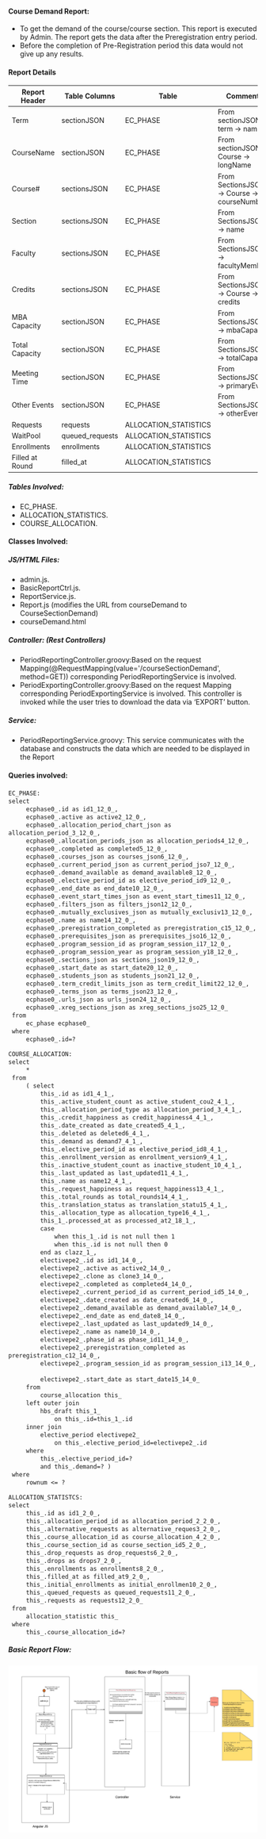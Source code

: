 #### Course Demand Report:
-	To get the demand of the course/course section. This report is executed by Admin. The report gets the data after the Preregistration entry period.
-	Before the completion of Pre-Registration period this data would not give up any results.

#### Report Details

|Report Header|Table Columns| Table |Comments|
|--------------------- |--------------------- |-----------------|-------|
|Term|sectionJSON|EC_PHASE|From sectionJSON -> term -> name
|CourseName|sectionJSON|EC_PHASE|From sectionJSON -> Course -> longName
|Course#|sectionsJSON|EC_PHASE| From SectionsJSON -> Course -> courseNumber
|Section|sectionsJSON|EC_PHASE|From SectionsJSON -> name
|Faculty|sectionsJSON|EC_PHASE|From SectionsJSON -> facultyMembers
|Credits|sectionsJSON|EC_PHASE|From SectionsJSON -> Course -> credits
|MBA Capacity|sectionJSON|EC_PHASE|From SectionsJSON -> mbaCapacity
|Total Capacity|sectionJSON|EC_PHASE|From SectionsJSON -> totalCapacity
|Meeting Time|sectionJSON|EC_PHASE|From SectionsJSON -> primaryEvent
|Other Events|sectionJSON|EC_PHASE|From SectionsJSON -> otherEvents
|Requests|requests|ALLOCATION_STATISTICS
|WaitPool|queued_requests|ALLOCATION_STATISTICS
|Enrollments|enrollments|ALLOCATION_STATISTICS
|Filled at Round|filled_at|ALLOCATION_STATISTICS

#####  Tables Involved:
-	EC_PHASE.
-	ALLOCATION_STATISTICS.
-	COURSE_ALLOCATION.

#### Classes Involved:
##### JS/HTML Files:
-	admin.js.
-	BasicReportCtrl.js.
-	ReportService.js.
-	Report.js (modifies the URL from courseDemand to CourseSectionDemand)
-	courseDemand.html

#####  Controller: (Rest Controllers)
-	PeriodReportingController.groovy:Based on the request Mapping(@RequestMapping(value='/courseSectionDemand', method=GET))              corresponding PeriodReportingService is involved.
-	PeriodExportingController.groovy:Based on the request Mapping corresponding PeriodExportingService is involved. This controller       is invoked while the user tries to download the data via ‘EXPORT’ button.

#####  Service:
-	PeriodReportingService.groovy: This service communicates with the database and constructs the data which are needed to be             displayed in the Report

#### Queries involved:
```
EC_PHASE:
select
     ecphase0_.id as id1_12_0_,
     ecphase0_.active as active2_12_0_,
     ecphase0_.allocation_period_chart_json as allocation_period_3_12_0_,
     ecphase0_.allocation_periods_json as allocation_periods4_12_0_,
     ecphase0_.completed as completed5_12_0_,
     ecphase0_.courses_json as courses_json6_12_0_,
     ecphase0_.current_period_json as current_period_jso7_12_0_,
     ecphase0_.demand_available as demand_available8_12_0_,
     ecphase0_.elective_period_id as elective_period_id9_12_0_,
     ecphase0_.end_date as end_date10_12_0_,
     ecphase0_.event_start_times_json as event_start_times11_12_0_,
     ecphase0_.filters_json as filters_json12_12_0_,
     ecphase0_.mutually_exclusives_json as mutually_exclusiv13_12_0_,
     ecphase0_.name as name14_12_0_,
     ecphase0_.preregistration_completed as preregistration_c15_12_0_,
     ecphase0_.prerequisites_json as prerequisites_jso16_12_0_,
     ecphase0_.program_session_id as program_session_i17_12_0_,
     ecphase0_.program_session_year as program_session_y18_12_0_,
     ecphase0_.sections_json as sections_json19_12_0_,
     ecphase0_.start_date as start_date20_12_0_,
     ecphase0_.students_json as students_json21_12_0_,
     ecphase0_.term_credit_limits_json as term_credit_limit22_12_0_,
     ecphase0_.terms_json as terms_json23_12_0_,
     ecphase0_.urls_json as urls_json24_12_0_,
     ecphase0_.xreg_sections_json as xreg_sections_jso25_12_0_
 from
     ec_phase ecphase0_
 where
     ecphase0_.id=?
```
```
COURSE_ALLOCATION:
select
     *
 from
     ( select
         this_.id as id1_4_1_,
         this_.active_student_count as active_student_cou2_4_1_,
         this_.allocation_period_type as allocation_period_3_4_1_,
         this_.credit_happiness as credit_happiness4_4_1_,
         this_.date_created as date_created5_4_1_,
         this_.deleted as deleted6_4_1_,
         this_.demand as demand7_4_1_,
         this_.elective_period_id as elective_period_id8_4_1_,
         this_.enrollment_version as enrollment_version9_4_1_,
         this_.inactive_student_count as inactive_student_10_4_1_,
         this_.last_updated as last_updated11_4_1_,
         this_.name as name12_4_1_,
         this_.request_happiness as request_happiness13_4_1_,
         this_.total_rounds as total_rounds14_4_1_,
         this_.translation_status as translation_statu15_4_1_,
         this_.allocation_type as allocation_type16_4_1_,
         this_1_.processed_at as processed_at2_18_1_,
         case
             when this_1_.id is not null then 1
             when this_.id is not null then 0
         end as clazz_1_,
         electivepe2_.id as id1_14_0_,
         electivepe2_.active as active2_14_0_,
         electivepe2_.clone as clone3_14_0_,
         electivepe2_.completed as completed4_14_0_,
         electivepe2_.current_period_id as current_period_id5_14_0_,
         electivepe2_.date_created as date_created6_14_0_,
         electivepe2_.demand_available as demand_available7_14_0_,
         electivepe2_.end_date as end_date8_14_0_,
         electivepe2_.last_updated as last_updated9_14_0_,
         electivepe2_.name as name10_14_0_,
         electivepe2_.phase_id as phase_id11_14_0_,
         electivepe2_.preregistration_completed as preregistration_c12_14_0_,
         electivepe2_.program_session_id as program_session_i13_14_0_,

         electivepe2_.start_date as start_date15_14_0_
     from
         course_allocation this_
     left outer join
         hbs_draft this_1_
             on this_.id=this_1_.id
     inner join
         elective_period electivepe2_
             on this_.elective_period_id=electivepe2_.id
     where
         this_.elective_period_id=?
         and this_.demand=? )
 where
     rownum <= ?
```
```
ALLOCATION_STATISTCS:
select
     this_.id as id1_2_0_,
     this_.allocation_period_id as allocation_period_2_2_0_,
     this_.alternative_requests as alternative_reques3_2_0_,
     this_.course_allocation_id as course_allocation_4_2_0_,
     this_.course_section_id as course_section_id5_2_0_,
     this_.drop_requests as drop_requests6_2_0_,
     this_.drops as drops7_2_0_,
     this_.enrollments as enrollments8_2_0_,
     this_.filled_at as filled_at9_2_0_,
     this_.initial_enrollments as initial_enrollmen10_2_0_,
     this_.queued_requests as queued_requests11_2_0_,
     this_.requests as requests12_2_0_
 from
     allocation_statistic this_
 where
     this_.course_allocation_id=?

```
##### Basic Report Flow:

![Alt text](https://raw.githubusercontent.com/swathijayaseelan/ECToolKit-Documentation/master/BasicReportFloe.png?_sm_au_=i4sfNDn0HvvfvS2k "Basic Report Flow")
